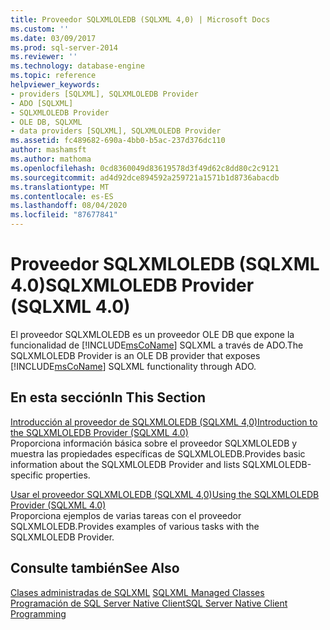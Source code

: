 ```yaml
---
title: Proveedor SQLXMLOLEDB (SQLXML 4,0) | Microsoft Docs
ms.custom: ''
ms.date: 03/09/2017
ms.prod: sql-server-2014
ms.reviewer: ''
ms.technology: database-engine
ms.topic: reference
helpviewer_keywords:
- providers [SQLXML], SQLXMLOLEDB Provider
- ADO [SQLXML]
- SQLXMLOLEDB Provider
- OLE DB, SQLXML
- data providers [SQLXML], SQLXMLOLEDB Provider
ms.assetid: fc489682-690a-4bb0-b5ac-237d376dc110
author: mashamsft
ms.author: mathoma
ms.openlocfilehash: 0cd8360049d83619578d3f49d62c8dd80c2c9121
ms.sourcegitcommit: ad4d92dce894592a259721a1571b1d8736abacdb
ms.translationtype: MT
ms.contentlocale: es-ES
ms.lasthandoff: 08/04/2020
ms.locfileid: "87677841"
---
```

# <a name="sqlxmloledb-provider-sqlxml-40"></a><span data-ttu-id="255d7-102">Proveedor SQLXMLOLEDB (SQLXML 4.0)</span><span class="sxs-lookup"><span data-stu-id="255d7-102">SQLXMLOLEDB Provider (SQLXML 4.0)</span></span>
  <span data-ttu-id="255d7-103">El proveedor SQLXMLOLEDB es un proveedor OLE DB que expone la funcionalidad de [!INCLUDE[msCoName](../../includes/msconame-md.md)] SQLXML a través de ADO.</span><span class="sxs-lookup"><span data-stu-id="255d7-103">The SQLXMLOLEDB Provider is an OLE DB provider that exposes [!INCLUDE[msCoName](../../includes/msconame-md.md)] SQLXML functionality through ADO.</span></span>  
  
## <a name="in-this-section"></a><span data-ttu-id="255d7-104">En esta sección</span><span class="sxs-lookup"><span data-stu-id="255d7-104">In This Section</span></span>  
 [<span data-ttu-id="255d7-105">Introducción al proveedor de SQLXMLOLEDB &#40;SQLXML 4,0&#41;</span><span class="sxs-lookup"><span data-stu-id="255d7-105">Introduction to the SQLXMLOLEDB Provider &#40;SQLXML 4.0&#41;</span></span>](../../relational-databases/sqlxml-annotated-xsd-schemas-xpath-queries/data-access-components-provider/introduction-to-the-sqlxmloledb-provider-sqlxml-4-0.md)  
 <span data-ttu-id="255d7-106">Proporciona información básica sobre el proveedor SQLXMLOLEDB y muestra las propiedades específicas de SQLXMLOLEDB.</span><span class="sxs-lookup"><span data-stu-id="255d7-106">Provides basic information about the SQLXMLOLEDB Provider and lists SQLXMLOLEDB-specific properties.</span></span>  
  
 [<span data-ttu-id="255d7-107">Usar el proveedor SQLXMLOLEDB &#40;SQLXML 4,0&#41;</span><span class="sxs-lookup"><span data-stu-id="255d7-107">Using the SQLXMLOLEDB Provider &#40;SQLXML 4.0&#41;</span></span>](../../relational-databases/sqlxml-annotated-xsd-schemas-xpath-queries/data-access-components-provider/using-the-sqlxmloledb-provider-sqlxml-4-0.md)  
 <span data-ttu-id="255d7-108">Proporciona ejemplos de varias tareas con el proveedor SQLXMLOLEDB.</span><span class="sxs-lookup"><span data-stu-id="255d7-108">Provides examples of various tasks with the SQLXMLOLEDB Provider.</span></span>  
  
## <a name="see-also"></a><span data-ttu-id="255d7-109">Consulte también</span><span class="sxs-lookup"><span data-stu-id="255d7-109">See Also</span></span>  
 <span data-ttu-id="255d7-110">[Clases administradas de SQLXML](../../relational-databases/sqlxml-annotated-xsd-schemas-xpath-queries/net-framework-classes/sqlxml-4-0-net-framework-support-managed-classes.md) </span><span class="sxs-lookup"><span data-stu-id="255d7-110">[SQLXML Managed Classes](../../relational-databases/sqlxml-annotated-xsd-schemas-xpath-queries/net-framework-classes/sqlxml-4-0-net-framework-support-managed-classes.md) </span></span>  
 [<span data-ttu-id="255d7-111">Programación de SQL Server Native Client</span><span class="sxs-lookup"><span data-stu-id="255d7-111">SQL Server Native Client Programming</span></span>](../../relational-databases/native-client/sql-server-native-client-programming.md)  
  
  

